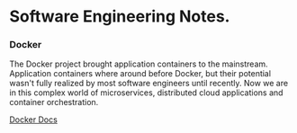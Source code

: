 # Software Engineering Notes.

### Docker


The Docker project brought application containers to the mainstream. Application containers where around before Docker, but their potential wasn't fully realized by most software engineers until recently. Now we are in this complex world of microservices, distributed cloud applications and container orchestration.

[Docker Docs](https://docs.docker.com/)

